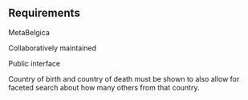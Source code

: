 ## Requirements

MetaBelgica

Collaboratively maintained


Public interface

Country of birth and country of death must be shown to also allow for faceted search about how many others from that country.
